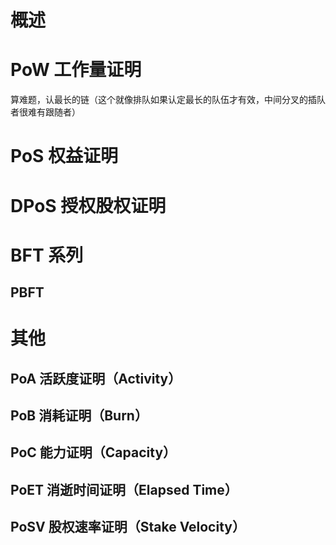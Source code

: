 # 概述

# PoW 工作量证明
算难题，认最长的链（这个就像排队如果认定最长的队伍才有效，中间分叉的插队者很难有跟随者）

# PoS 权益证明

# DPoS 授权股权证明

# BFT 系列

## PBFT

# 其他

## PoA 活跃度证明（Activity）

## PoB 消耗证明（Burn）

## PoC 能力证明（Capacity）

## PoET 消逝时间证明（Elapsed Time）

## PoSV 股权速率证明（Stake Velocity）